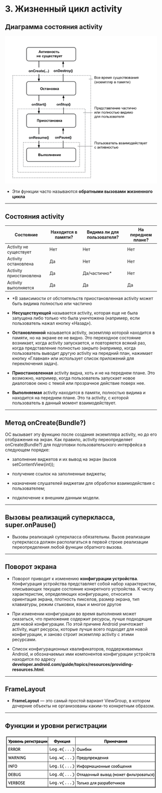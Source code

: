 # 3. Жизненный цикл activity

## **Диаграмма состояния activity**
![Life cycle Activity](./res/life_cycle_activity.png)

* Эти функции часто называются **обратными вызовами жизненного цикла**

---

## **Состояния activity**
Состояние | Находится в памяти? | Видима ли для пользователя? | На переднем плане? |
------------ | ------------- | ------------ | ------------ 
Activity не существует | Нет | Нет | Нет |
Activity остановлена | Да | Нет | Нет |
Activity приостановлена | Да | Да/частично* | Нет |
Activity выполняется | Да | Да | Да |
* *В зависимости от обстоятельств приостановленная activity может быть видима полностью или частично

* **Несуществующей** называется activity, которая еще не была запущена либо только что была уничтожена (например, если пользователь нажал кнопку «Назад»).

* **Остановленной** называется activity, экземпляр которой находится в памяти, но на экране ее не видно. Это переходное состояние возникает, когда activity запускается, и повторяется всякий раз, когда представление полностью закрыто (например, когда пользователь выводит другую activity на передний план, нажимает кнопку «Главная» или использует список приложений для переключения задач).

* **Приостановленная** activity видна, хоть и не на переднем плане. Это возможно, например, когда пользователь запускает новое диалоговое окно с темой или прозрачное действие поверх нее.

* **Выполняемая** activity находится в памяти, полностью видима и находится на переднем плане. Это та activity, с которой пользователь в данный момент взаимодействует.

---

## **Метод onCreate(Bundle?)**

ОС вызывает эту функцию после создания экземпляра activity, но до его отображения на экран. Как правило, activity переопределяет onCreate(Bundle?) для подготовки пользовательского интерфейса в следующем порядке:

* заполнение виджетов и их вывод на экран (вызов setContentView(int));

* получение ссылок на заполненные виджеты;

* назначение слушателей виджетам для обработки взаимодействия с пользователем;

* подключение к внешним данным модели.

---

## **Вызовы реализаций суперкласса, super.onPause()**

* Вызовы реализаций суперкласса обязательны. Вызов реализации суперкласса должен располагаться в первой строке реализации переопределения любой функции обратного вызова.

---

## **Поворот экрана**

* Поворот приводит к изменению **конфигурации устройства**. Конфигурация устройства представляет собой набор характеристик, описывающих текущее состояние конкретного устройства. К числу характеристик, определяющих конфигурацию, относится ориентация экрана, плотность пикселов, размер экрана, тип клавиатуры, режим стыковки, язык и многое другое

* При изменении конфигурации во время выполнения может оказаться, что приложение содержит ресурсы, лучше подходящие для новой конфигурации. По этой причине Android уничтожает activity, ищет ресурсы, которые лучше всего подходят для новой конфигурации, и заново строит экземпляр activity с этими ресурсами.

* Список конфигурационных квалификаторов, поддерживаемых Android, и обозначаемых ими компонентов конфигурации устройств находится по адресу **developer.android.com/guide/topics/resources/providing-resources.html**.

---

## **FrameLayout**

* **FrameLayout** — это самый простой вариант ViewGroup, в котором дочерние объекты не организованы каким-то конкретным образом.

---

## **Функции и уровни регистрации**
![Registration level](./res/registration_level.png)
